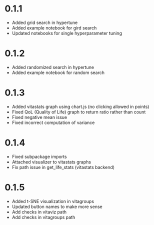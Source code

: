 # 0.1.1

- Added grid search in hypertune
- Added example notebook for gird search
- Updated notebooks for single hyperparameter tuning

# 0.1.2

- Added randomized search in hypertune
- Added example notebook for random search

# 0.1.3

- Added vitastats graph using chart.js (no clicking allowed in points)
- Fixed QoL (Quality of Life) graph to return ratio rather than count
- Fixed negative mean issue
- Fixed incorrect computation of variance

# 0.1.4

- Fixed subpackage imports
- Attached visualizer to vitastats graphs
- Fix path issue in get_life_stats (vitastats backend)

# 0.1.5

- Added t-SNE visualization in vitagroups
- Updated button names to make more sense
- Add checks in vitaviz path
- Add checks in vitagroups path
